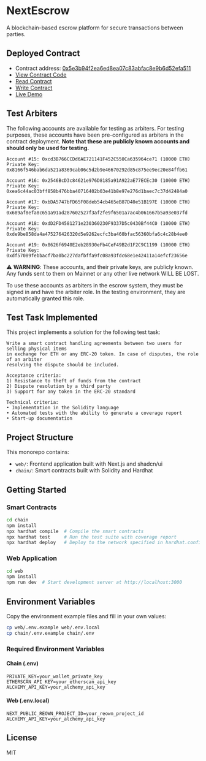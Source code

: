 # NextEscrow

A blockchain-based escrow platform for secure transactions between parties.

## Deployed Contract

- Contract address: [0x5e3b94f2ea6ed8ea07c83abfac8e9b6d52efa511](https://sepolia.etherscan.io/address/0x5e3b94f2ea6ed8ea07c83abfac8e9b6d52efa511#code)
- [View Contract Code](https://sepolia.etherscan.io/address/0x5e3b94f2ea6ed8ea07c83abfac8e9b6d52efa511#code)
- [Read Contract](https://sepolia.etherscan.io/address/0x5e3b94f2ea6ed8ea07c83abfac8e9b6d52efa511#readContract)
- [Write Contract](https://sepolia.etherscan.io/address/0x5e3b94f2ea6ed8ea07c83abfac8e9b6d52efa511#writeContract)
- [Live Demo](https://nextrope-git-main-cleanerzkps-projects.vercel.app/)

## Test Arbiters

The following accounts are available for testing as arbiters. For testing purposes, these accounts have been pre-configured as arbiters in the contract deployment. **Note that these are publicly known accounts and should only be used for testing.**

```
Account #15: 0xcd3B766CCDd6AE721141F452C550Ca635964ce71 (10000 ETH)
Private Key: 0x8166f546bab6da521a8369cab06c5d2b9e46670292d85c875ee9ec20e84ffb61

Account #16: 0x2546BcD3c84621e976D8185a91A922aE77ECEc30 (10000 ETH)
Private Key: 0xea6c44ac03bff858b476bba40716402b03e41b8e97e276d1baec7c37d42484a0

Account #17: 0xbDA5747bFD65F08deb54cb465eB87D40e51B197E (10000 ETH)
Private Key: 0x689af8efa8c651a91ad287602527f3af2fe9f6501a7ac4b061667b5a93e037fd

Account #18: 0xdD2FD4581271e230360230F9337D5c0430Bf44C0 (10000 ETH)
Private Key: 0xde9be858da4a475276426320d5e9262ecfc3ba460bfac56360bfa6c4c28b4ee0

Account #19: 0x8626f6940E2eb28930eFb4CeF49B2d1F2C9C1199 (10000 ETH)
Private Key: 0xdf57089febbacf7ba0bc227dafbffa9fc08a93fdc68e1e42411a14efcf23656e
```

⚠️ **WARNING**: These accounts, and their private keys, are publicly known. Any funds sent to them on Mainnet or any other live network WILL BE LOST.

To use these accounts as arbiters in the escrow system, they must be signed in and have the arbiter role. In the testing environment, they are automatically granted this role.

## Test Task Implemented

This project implements a solution for the following test task:

```
Write a smart contract handling agreements between two users for selling physical items 
in exchange for ETH or any ERC-20 token. In case of disputes, the role of an arbiter 
resolving the dispute should be included.

Acceptance criteria:
1) Resistance to theft of funds from the contract
2) Dispute resolution by a third party
3) Support for any token in the ERC-20 standard

Technical criteria:
• Implementation in the Solidity language
• Automated tests with the ability to generate a coverage report
• Start-up documentation
```


## Project Structure

This monorepo contains:

- `web/`: Frontend application built with Next.js and shadcn/ui
- `chain/`: Smart contracts built with Solidity and Hardhat

## Getting Started

### Smart Contracts

```bash
cd chain
npm install
npx hardhat compile  # Compile the smart contracts
npx hardhat test     # Run the test suite with coverage report
npx hardhat deploy   # Deploy to the network specified in hardhat.config.js
```

### Web Application

```bash
cd web
npm install
npm run dev  # Start development server at http://localhost:3000
```

## Environment Variables

Copy the environment example files and fill in your own values:

```bash
cp web/.env.example web/.env.local
cp chain/.env.example chain/.env
```

### Required Environment Variables

#### Chain (.env)
```
PRIVATE_KEY=your_wallet_private_key
ETHERSCAN_API_KEY=your_etherscan_api_key
ALCHEMY_API_KEY=your_alchemy_api_key
```

#### Web (.env.local)
```
NEXT_PUBLIC_REOWN_PROJECT_ID=your_reown_project_id
ALCHEMY_API_KEY=your_alchemy_api_key
```

## License

MIT 